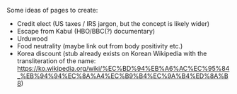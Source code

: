 Some ideas of pages to create:

* Credit elect (US taxes / IRS jargon, but the concept is likely wider)
* Escape from Kabul (HBO/BBC(?) documentary)
* Urduwood
* Food neutrality (maybe link out from body positivity etc.)
* Korea discount (stub already exists on Korean Wikipedia with the transliteration of the name: https://ko.wikipedia.org/wiki/%EC%BD%94%EB%A6%AC%EC%95%84_%EB%94%94%EC%8A%A4%EC%B9%B4%EC%9A%B4%ED%8A%B8)
